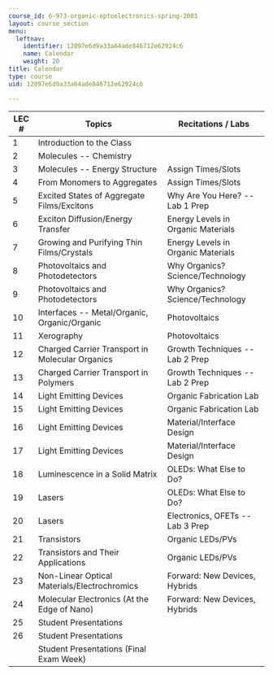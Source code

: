 ```yaml
---
course_id: 6-973-organic-optoelectronics-spring-2003
layout: course_section
menu:
  leftnav:
    identifier: 12097e6d9a33a64ade846712e62924c6
    name: Calendar
    weight: 20
title: Calendar
type: course
uid: 12097e6d9a33a64ade846712e62924c6

---
```


| LEC # | Topics | Recitations / Labs |
| --- | --- | --- |
| 1 | Introduction to the Class |  |
| 2 | Molecules -- Chemistry |  |
| 3 | Molecules -- Energy Structure | Assign Times/Slots |
| 4 | From Monomers to Aggregates | Assign Times/Slots |
| 5 | Excited States of Aggregate Films/Excitons | Why Are You Here? -- Lab 1 Prep |
| 6 | Exciton Diffusion/Energy Transfer | Energy Levels in Organic Materials |
| 7 | Growing and Purifying Thin Films/Crystals | Energy Levels in Organic Materials |
| 8 | Photovoltaics and Photodetectors | Why Organics? Science/Technology |
| 9 | Photovoltaics and Photodetectors | Why Organics? Science/Technology |
| 10 | Interfaces -- Metal/Organic, Organic/Organic | Photovoltaics |
| 11 | Xerography | Photovoltaics |
| 12 | Charged Carrier Transport in Molecular Organics | Growth Techniques -- Lab 2 Prep |
| 13 | Charged Carrier Transport in Polymers | Growth Techniques -- Lab 2 Prep |
| 14 | Light Emitting Devices | Organic Fabrication Lab |
| 15 | Light Emitting Devices | Organic Fabrication Lab |
| 16 | Light Emitting Devices | Material/Interface Design |
| 17 | Light Emitting Devices | Material/Interface Design |
| 18 | Luminescence in a Solid Matrix | OLEDs: What Else to Do? |
| 19 | Lasers | OLEDs: What Else to Do? |
| 20 | Lasers | Electronics, OFETs -- Lab 3 Prep |
| 21 | Transistors | Organic LEDs/PVs |
| 22 | Transistors and Their Applications | Organic LEDs/PVs |
| 23 | Non-Linear Optical Materials/Electrochromics | Forward: New Devices, Hybrids |
| 24 | Molecular Electronics (At the Edge of Nano) | Forward: New Devices, Hybrids |
| 25 | Student Presentations |  |
| 26 | Student Presentations |  |
|  | Student Presentations (Final Exam Week) |